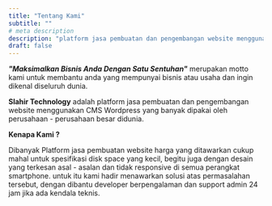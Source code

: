 ```yaml
---
title: "Tentang Kami"
subtitle: ""
# meta description
description: "platform jasa pembuatan dan pengembangan website menggunakan CMS Wordpress yang banyak dipakai oleh perusahaan - perusahaan besar didunia"
draft: false
---
```


**_"Maksimalkan Bisnis Anda Dengan Satu Sentuhan"_** merupakan motto kami untuk membantu anda yang mempunyai bisnis atau usaha dan ingin dikenal diseluruh dunia.

**Slahir Technology** adalah platform jasa pembuatan dan pengembangan website menggunakan CMS Wordpress yang banyak dipakai oleh perusahaan - perusahaan besar didunia.

**Kenapa Kami ?**

Dibanyak Platform jasa pembuatan website harga yang ditawarkan cukup mahal untuk spesifikasi disk space yang kecil, begitu juga dengan desain yang terkesan asal - asalan dan tidak responsive di semua perangkat smartphone. untuk itu kami hadir menawarkan solusi atas permasalahan tersebut, dengan dibantu developer berpengalaman dan support admin 24 jam jika ada kendala teknis.